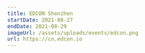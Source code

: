 ```yaml
---
title: EDCON Shenzhen
startDate: 2021-08-27
endDate: 2021-08-29
imageUrl: /assets/uploads/events/edcon.png
url: https://cn.edcon.io
---
```


